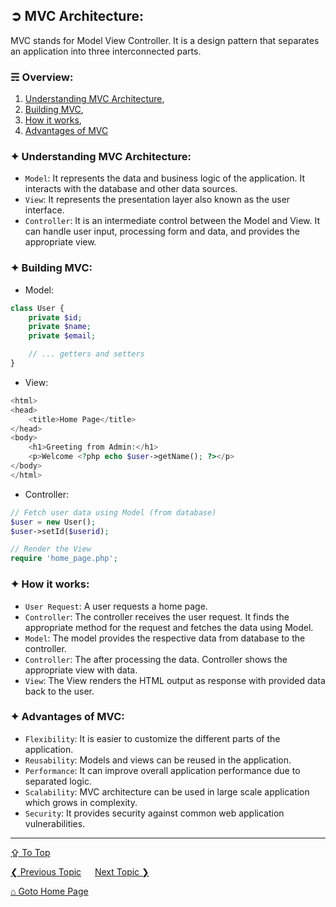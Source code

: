 ## &#10162; MVC Architecture:
MVC stands for Model View Controller. It is a design pattern that separates an application into three interconnected parts.

### &#9780; Overview:
1. [Understanding MVC Architecture](#-understanding-mvc-architecture),
2. [Building MVC](#-building-mvc),
3. [How it works](#-how-it-works),
4. [Advantages of MVC](#-advantages-of-mvc)

### &#10022; Understanding MVC Architecture:
- `Model`: It represents the data and business logic of the application. It interacts with the database and other data sources.
- `View`: It represents the presentation layer also known as the user interface.
- `Controller`: It is an intermediate control between the Model and View. It can handle user input,  processing form and data, and provides the appropriate view.

### &#10022; Building MVC:
- Model:
```php
class User {
    private $id;
    private $name;
    private $email;

    // ... getters and setters
}
```

- View:
```php
<html>
<head>
    <title>Home Page</title>
</head>
<body>
    <h1>Greeting from Admin:</h1>
    <p>Welcome <?php echo $user->getName(); ?></p>
</body>
</html>
```

- Controller:
```php
// Fetch user data using Model (from database)
$user = new User();
$user->setId($userid);

// Render the View
require 'home_page.php';
```

### &#10022; How it works:
- `User Request`: A user requests a home page.
- `Controller`: The controller receives the user request. It finds the appropriate method for the request and fetches the data using Model.
- `Model`: The model provides the respective data from database to the controller.
- `Controller`: The after processing the data. Controller shows the appropriate view with data.
- `View`: The View renders the HTML output as response with provided data back to the user.

### &#10022; Advantages of MVC:
- `Flexibility`: It is easier to customize the different parts of the application.
- `Reusability`: Models and views can be reused in the application.
- `Performance`: It can improve overall application performance due to separated logic.
- `Scalability`: MVC architecture can be used in large scale application which grows in complexity.
- `Security`: It provides security against common web application vulnerabilities.

---
[&#8682; To Top](#-mvc-architecture)

[&#10094; Previous Topic](./web-frameworks.md) &emsp; [Next Topic &#10095;](./security-best-practices.md)

[&#8962; Goto Home Page](../README.md)